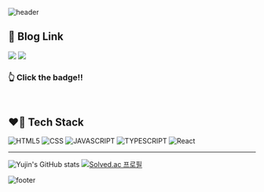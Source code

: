 <!--
**Yujin-Baek/Yujin-Baek** is a ✨ _special_ ✨ repository because its `README.md` (this file) appears on your GitHub profile.

Here are some ideas to get you started:

- 🔭 I’m currently working on ...
- 🌱 I’m currently learning ...
- 👯 I’m looking to collaborate on ...
- 🤔 I’m looking for help with ...
- 💬 Ask me about ...
- 📫 How to reach me: ...
- 😄 Pronouns: ...
- ⚡ Fun fact: ...
-->
![header](https://capsule-render.vercel.app/api?type=waving&color=0:eeb8c2,100:EF6B98&height=190&section=header&text=Yujin's%20Github&fontSize=48&fontColor=f8689d&fontAlignY=40&animation=twinkling)

<h2>📝 Blog Link</h2>
<a href="https://sweetraincodingnote.tistory.com/" target="_blank"><img src="https://img.shields.io/badge/Tistory-ff5a4a?style=for-the-badge&logo=Tistory&logoColor=white"></a> <a href="https://medium.com/@yujin.px" target="_blank"><img src="https://img.shields.io/badge/Medium-000000?style=for-the-badge&logo=Medium&logoColor=white"></a><h3>👆 Click the badge‼️</h3>
<br/>
<h2>❤️‍🔥 Tech Stack</h2>
<div><img alt="HTML5" src ="https://img.shields.io/badge/HTML5-E34F26.svg?&style=for-the-badge&logo=HTML5&logoColor=white"/> <img alt="CSS" src ="https://img.shields.io/badge/CSS3-1572B6.svg?&style=for-the-badge&logo=CSS3&logoColor=white"/> <img alt="JAVASCRIPT" src ="https://img.shields.io/badge/JavaScript-F7DF1E.svg?&style=for-the-badge&logo=JavaScript&logoColor=white"/> <img alt="TYPESCRIPT" src ="https://img.shields.io/badge/TypeScript-3178C6.svg?&style=for-the-badge&logo=TypeScript&logoColor=white"/> <img alt="React" src ="https://img.shields.io/badge/React-61DAFB.svg?&style=for-the-badge&logo=React&logoColor=white"/></div>

<hr>

![Yujin's GitHub stats](https://github-readme-stats.vercel.app/api?username=Yujin-Baek&show_icons=true&theme=dracula) [![Solved.ac
프로필](http://mazassumnida.wtf/api/generate_badge?boj=pengpeng_02)](https://solved.ac/pengpeng_02)

![footer](https://capsule-render.vercel.app/api?type=waving&color=0:eeb8c2,100:EF6B98&height=130&section=footer&fontSize=60&fontColor=f8689d&fontAlignY=45&animation=twinkling)

